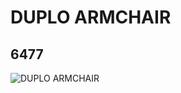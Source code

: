 # DUPLO ARMCHAIR
## 6477
![DUPLO ARMCHAIR](https://lc-www-live-s.legocdn.com/media/bricks/5/2/4255537.jpg)